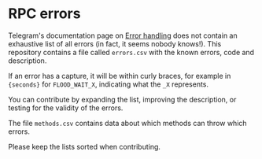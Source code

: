 # RPC errors

Telegram's documentation page on [Error handling] does not contain an
exhaustive list of all errors (in fact, it seems nobody knows!). This
repository contains a file called `errors.csv` with the known errors,
code and description.

If an error has a capture, it will be within curly braces, for example
in `{seconds}` for `FLOOD_WAIT_X`, indicating what the `_X` represents.

You can contribute by expanding the list, improving the description,
or testing for the validity of the errors.

The file `methods.csv` contains data about which methods can throw
which errors.

Please keep the lists sorted when contributing.

[Error handling]: https://core.telegram.org/api/errors
